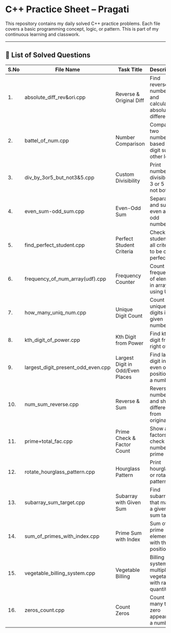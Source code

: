 # C++ Practice Sheet – Pragati





This repository contains my daily solved C++ practice problems. Each file covers a basic programming concept, logic, or pattern. This is part of my continuous learning and classwork.

---

## 📂 List of Solved Questions

| S.No | File Name                            | Task Title                            | Description                                                           |
|------|--------------------------------------|----------------------------------------|-----------------------------------------------------------------------|
| 1.   | absolute_diff_rev&ori.cpp            | Reverse & Original Diff                | Find reverse of a number and calculate absolute difference            |
| 2.   | battel_of_num.cpp                    | Number Comparison                      | Compare two numbers based on digit sum or other logic                 |
| 3.   | div_by_3or5_but_not3&5.cpp           | Custom Divisibility                    | Print numbers divisible by 3 or 5 but not both                        |
| 4.   | even_sum-odd_sum.cpp                 | Even-Odd Sum                           | Separate and sum even and odd numbers                                 |
| 5.   | find_perfect_student.cpp             | Perfect Student Criteria               | Check if a student fits all criteria to be called perfect            |
| 6.   | frequency_of_num_array(udf).cpp      | Frequency Counter                      | Count frequency of elements in array using UDF                        |
| 7.   | how_many_uniq_num.cpp                | Unique Digit Count                     | Count unique digits in a given number                                 |
| 8.   | kth_digit_of_power.cpp               | Kth Digit from Power                   | Find kth digit from right of a^b                                      |
| 9.   | largest_digit_present_odd_even.cpp   | Largest Digit in Odd/Even Places       | Find largest digit in even or odd position of a number                |
| 10.  | num_sum_reverse.cpp                  | Reverse & Sum                          | Reverse a number and show difference from original                    |
| 11.  | prime+total_fac.cpp                  | Prime Check & Factor Count             | Show all factors and check if number is prime                         |
| 12.  | rotate_hourglass_pattern.cpp         | Hourglass Pattern                      | Print hourglass or rotated pattern                                    |
| 13.  | subarray_sum_target.cpp              | Subarray with Given Sum                | Find subarrays that match a given sum target                          |
| 14.  | sum_of_primes_with_index.cpp         | Prime Sum with Index                   | Sum of all prime elements with their positions                        |
| 15.  | vegetable_billing_system.cpp         | Vegetable Billing                      | Billing system for multiple vegetables with rate x quantity           |
| 16.  | zeros_count.cpp                      | Count Zeros                            | Count how many times zero appears in a number                         |
